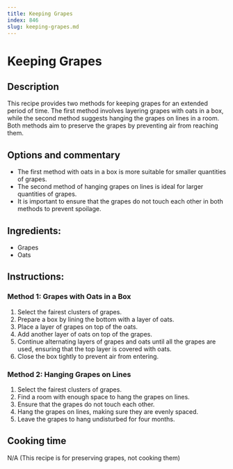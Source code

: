 ```yaml
---
title: Keeping Grapes
index: 846
slug: keeping-grapes.md
---
```


# Keeping Grapes

## Description
This recipe provides two methods for keeping grapes for an extended period of time. The first method involves layering grapes with oats in a box, while the second method suggests hanging the grapes on lines in a room. Both methods aim to preserve the grapes by preventing air from reaching them.

## Options and commentary
- The first method with oats in a box is more suitable for smaller quantities of grapes.
- The second method of hanging grapes on lines is ideal for larger quantities of grapes.
- It is important to ensure that the grapes do not touch each other in both methods to prevent spoilage.

## Ingredients:
- Grapes
- Oats

## Instructions:
### Method 1: Grapes with Oats in a Box
1. Select the fairest clusters of grapes.
2. Prepare a box by lining the bottom with a layer of oats.
3. Place a layer of grapes on top of the oats.
4. Add another layer of oats on top of the grapes.
5. Continue alternating layers of grapes and oats until all the grapes are used, ensuring that the top layer is covered with oats.
6. Close the box tightly to prevent air from entering.

### Method 2: Hanging Grapes on Lines
1. Select the fairest clusters of grapes.
2. Find a room with enough space to hang the grapes on lines.
3. Ensure that the grapes do not touch each other.
4. Hang the grapes on lines, making sure they are evenly spaced.
5. Leave the grapes to hang undisturbed for four months.

## Cooking time
N/A (This recipe is for preserving grapes, not cooking them)